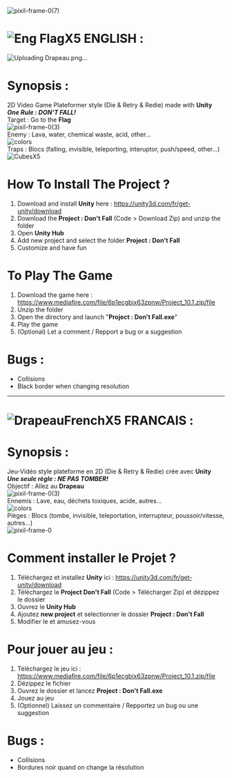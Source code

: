 ![pixil-frame-0(7)](https://user-images.githubusercontent.com/10770240/143304812-eebcc06f-e3bb-490d-be1a-da6ce748f61a.png)


# ![Eng FlagX5](https://user-images.githubusercontent.com/10770240/141441945-806bda1e-2cb5-49ff-a445-ff86048dbe40.png) ENGLISH :
![Uploading Drapeau.png…]()

# Synopsis :
2D Video Game Plateformer style (Die & Retry & Redie) made with **Unity** \
**_One Rule : DON'T FALL!_** \
Target : Go to the **Flag** \
![pixil-frame-0(3)](https://user-images.githubusercontent.com/10770240/143298912-109df660-84ce-4b50-bd9d-7210f0187342.png) \
Enemy : Lava, water, chemical waste, acid, other... \
![colors](https://user-images.githubusercontent.com/10770240/133419033-2af72ed1-9ebd-4b1d-8166-ba4817cbe510.png) \
Traps : Blocs (falling, invisible, teleporting, interuptor, push/speed, other...) \
![CubesX5](https://user-images.githubusercontent.com/10770240/133606375-ac373ac7-4032-4193-9058-2300427af35f.png)


# How To Install The Project ?
1. Download and install **Unity** here : https://unity3d.com/fr/get-unity/download
2. Download the **Project : Don't Fall** (Code > Download Zip) and unzip the folder
3. Open **Unity Hub**
4. Add new project and select the folder **Project : Don't Fall**
5. Customize and have fun


# To Play The Game
1. Download the game here : https://www.mediafire.com/file/6p1ecgbix63zpnw/Project_10.1.zip/file
2. Unzip the folder
3. Open the directory and launch "**Project : Don't Fall.exe**"
4. Play the game
5. (Optional) Let a comment / Repport a bug or a suggestion

# Bugs :
* Collisions
* Black border when changing resolution

---------------------------------------------------------------------------------------------------------------------------------------------------------------------------------

# ![DrapeauFrenchX5](https://user-images.githubusercontent.com/10770240/133244777-e1493f28-1fb9-495f-98c2-5f3ab6e92adf.png) FRANCAIS :

# Synopsis :
Jeu-Vidéo style plateforme en 2D (Die & Retry & Redie) crée avec **Unity** \
**_Une seule règle : NE PAS TOMBER!_** \
Objectif : Allez au **Drapeau** \
![pixil-frame-0(3)](https://user-images.githubusercontent.com/10770240/143298912-109df660-84ce-4b50-bd9d-7210f0187342.png) \
Ennemis : Lave, eau, déchets toxiques, acide, autres... \
![colors](https://user-images.githubusercontent.com/10770240/133419033-2af72ed1-9ebd-4b1d-8166-ba4817cbe510.png) \
Pièges : Blocs (tombe, invisible, teleportation, interrupteur, poussoir/vitesse, autres...) \
![pixil-frame-0](https://user-images.githubusercontent.com/10770240/133231601-b62d9ae1-14ff-4feb-8289-5409a9484704.png)


# Comment installer le Projet ?
1. Téléchargez et installez **Unity** ici : https://unity3d.com/fr/get-unity/download
2. Téléchargez le **Project Don't Fall** (Code > Télécharger Zip) et dézippez le dossier
3. Ouvrez le **Unity Hub**
4. Ajoutez **new project** et selectionner le dossier **Project : Don't Fall**
5. Modifier le et amusez-vous


# Pour jouer au jeu :
1. Téléchargez le jeu ici : https://www.mediafire.com/file/6p1ecgbix63zpnw/Project_10.1.zip/file
2. Dézippez le fichier
3. Ouvrez le dossier et lancez **Project : Don't Fall.exe**
4. Jouez au jeu
5. (Optionnel) Laissez un commentaire / Repportez un bug ou une suggestion


# Bugs :
* Collisions
* Bordures noir quand on change la résolution
